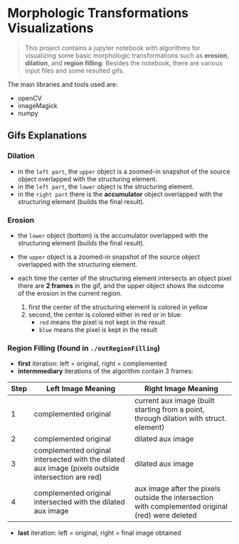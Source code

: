 # Morphologic Transformations Visualizations

> This project contains a jupyter notebook with algorithms for visualizing some basic morphologic transformations such as **erosion**, **dilation**, and **region filling**. Besides the notebook, there are various input files and some resulted gifs. 

The main libraries and tools used are:
- openCV
- imageMagick
- numpy

## Gifs Explanations

### Dilation

- in the `left part`, the `upper` object is a zoomed-in snapshot of the source object overlapped with the structuring element.
- in the `left part`, the `lower` object is the structuring element.
- in the `right part` there is the **accumulator** object overlapped with the structuring element (builds the final result).

### Erosion

- the `lower` object (bottom) is the accumulator overlapped with the structuring element (builds the final result).
- the `upper` object is a zoomed-in snapshot of the source object overlapped with the structuring element.

- each time the center of the structuring element intersects an object pixel there are **2 frames** in the gif, and the upper object shows the outcome of the erosion in the current region.

    1. first the center of the structuring element is colored in yellow
    2. second, the center is colored either in red or in blue:
        - `red` means the pixel is not kept in the result
        - `blue` means the pixel is kept in the result

### Region Filling (found in `./outRegionFilling`)

- **first** iteration: left = original, right = complemented
- **intermmediary** iterations of the algorithm contain 3 frames:

|Step|Left Image Meaning|Right Image Meaning|
|-|-|-|
|1|complemented original|current aux image (built starting from a point, through dilation with struct. element)|
|2|complemented original|dilated aux image|
|3|complemented original intersected with the dilated aux image (pixels outside intersection are red)|dilated aux image|
|4|complemented original intersected with the dilated aux image|aux image after the pixels outside the intersection with complemented original (red) were deleted|

- **last** iteration: left = original, right = final image obtained